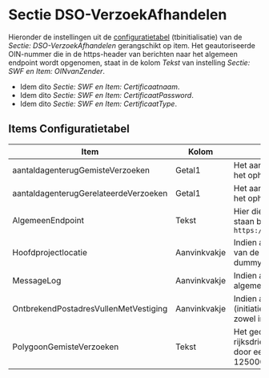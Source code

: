 # Sectie DSO-VerzoekAfhandelen

Hieronder de instellingen uit de [configuratietabel](README.md) (tbinitialisatie) van de _Sectie: DSO-VerzoekAfhandelen_ gerangschikt op item. Het geautoriseerde OIN-nummer die in de https-header van berichten naar het algemeen endpoint wordt opgenomen, staat in de kolom _Tekst_ van instelling _Sectie: SWF en Item: OINvanZender_.

- Idem dito _Sectie: SWF en Item: Certificaatnaam_.
- Idem dito _Sectie: SWF en Item: CertificaatPassword_.
- Idem dito _Sectie: SWF en Item: CertificaatType_.

## Items Configuratietabel

| Item                                  | Kolom        | Omschrijving |
| ------------------------------------- | ------------ | ------------ |
| aantaldagenterugGemisteVerzoeken      | Getal1       | Het aantal dagen terug dat OpenWave moet hanteren voor de API-aanroep _verzoeken/zoek_ voor het ophalen van DSO gemisteVerzoeken. Defaultwaarde = 7 |
| aantaldagenterugGerelateerdeVerzoeken | Getal1       | Het aantal dagen terug dat OpenWave moet hanteren voor de API-aanroep _verzoeken/zoek_ voor het ophalen van DSO gerelateerde zaken. Defaultwaarde = 3 |
| AlgemeenEndpoint | Tekst        | Hier dient het algemene gedeelte van het endpoint van de DSO-API's Verzoeken-Afhandelen te staan bijvoorbeeld `https://pkio.service.pre.omgevingswet.overheid.nl:443/overheid/verzoeken/api/afhandelen/v2/` |
| Hoofdprojectlocatie                   | Aanvinkvakje | Indien aangevinkt dan wordt de kolom dlhoofdprojectlocatie van tbzaakkadperc (projectlocaties) van de eerste projectlocatie uit het stambericht op T gezet, mits de omgevingzaak verwijst naar de dummylokatieperceelkey of dnkeyswfdummyadres (dus naar onbekend adres). |     |
| MessageLog                            | Aanvinkvakje | Indien aangevinkt dan wordt de binnenkomende stamberichten gelogd in tbMessagelog, mits de algemene instelling _sectie: OWB en item: messagelog_ ook is aangevinkt |
| OntbrekendPostadresVullenMetVestiging | Aanvinkvakje | Indien aangevinkt en het stambericht bevat geen post- cq correspondentieadres bij aanvrager (initiatiefnemer) en/of gemachtigde dan zullen de verblijfs- cq vestiginggegevens in OpenWave zowel in het vestigingsadres als in het postadres bij de contactadreskaart worden overgenomen |
| PolygoonGemisteVerzoeken              | Tekst        | Het geografisch gebied waaruit de gemiste verzoeken worden opgehaald. Een reeks van rijksdriehoek x- en y-coördinaten, waarbij eerste en laatste paar overeenkomt. X en y gescheiden door een komma en de paren gescheiden door een spatie. Bijvoorbeeld: 75000,550000 125000,550000 125000,515000 75000,515000 75000,550000 |
